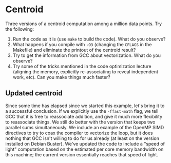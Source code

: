 # Centroid

Three versions of a centroid computation among a million data points.  Try the following:

1.  Run the code as it is (use `make` to build the code).  What do you observe?
2.  What happens if you compile with `-O3` (changing the `CFLAGS` in the Makefile) and
    eliminate the printout of the centroid result?
3.  Try to get the information from GCC about vectorization.  What do you observe?
4.  Try some of the tricks mentioned in the code optimization lecture (aligning the memory,
    explicitly re-associating to reveal independent work, etc).  Can you make things much faster?

## Updated centroid

Since some time has elapsed since we started this example, let's bring it to a successful
conclusion.  If we explicitly use the `-ffast-math` flag, we tell GCC that it is free to
reassociate addition, and give it much more flexibility to reassociate things.  We still
do better with the version that keeps two parallel sums simultaneously.  We include an
example of the OpenMP SIMD directives to try to coax the compiler to vectorize the loop,
but it does nothing that GCC isn't willing to do for us already (at least on
the version installed on Debian Buster).  We've updated the code to include a
"speed of light" computation based on the estimated per core memory bandwidth
on this machine; the current version essentially reaches that speed of light.